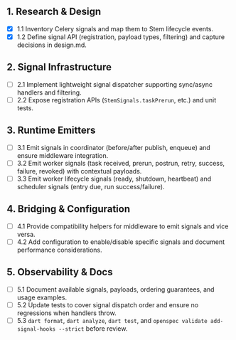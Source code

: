 ## 1. Research & Design
- [x] 1.1 Inventory Celery signals and map them to Stem lifecycle events.
- [x] 1.2 Define signal API (registration, payload types, filtering) and capture decisions in design.md.

## 2. Signal Infrastructure
- [ ] 2.1 Implement lightweight signal dispatcher supporting sync/async handlers and filtering.
- [ ] 2.2 Expose registration APIs (`StemSignals.taskPrerun`, etc.) and unit tests.

## 3. Runtime Emitters
- [ ] 3.1 Emit signals in coordinator (before/after publish, enqueue) and ensure middleware integration.
- [ ] 3.2 Emit worker signals (task received, prerun, postrun, retry, success, failure, revoked) with contextual payloads.
- [ ] 3.3 Emit worker lifecycle signals (ready, shutdown, heartbeat) and scheduler signals (entry due, run success/failure).

## 4. Bridging & Configuration
- [ ] 4.1 Provide compatibility helpers for middleware to emit signals and vice versa.
- [ ] 4.2 Add configuration to enable/disable specific signals and document performance considerations.

## 5. Observability & Docs
- [ ] 5.1 Document available signals, payloads, ordering guarantees, and usage examples.
- [ ] 5.2 Update tests to cover signal dispatch order and ensure no regressions when handlers throw.
- [ ] 5.3 `dart format`, `dart analyze`, `dart test`, and `openspec validate add-signal-hooks --strict` before review.
